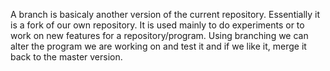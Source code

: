 A branch is basicaly another version of the current repository. Essentially it is a fork of our own repository. It is used mainly to do experiments or to work on new features for a
repository/program. Using branching we can alter the program we are working on and test it and if we like it, merge it back to the master
version.
